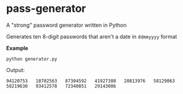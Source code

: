 pass-generator
==============

A "strong" password generator written in Python

Generates ten 8-digit passwords that aren't a date in `ddmmyyyy` format

**Example**  

`python generator.py`

Output:  

`94120753  
18702563  
87304592  
41927380  
20813976  
58129063  
58219630  
93412578  
72340851  
29143086`